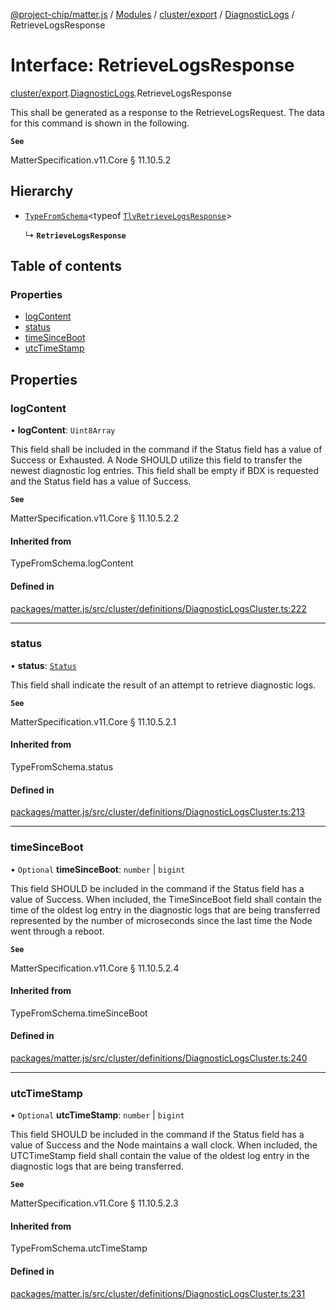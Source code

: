 [@project-chip/matter.js](../README.md) / [Modules](../modules.md) / [cluster/export](../modules/cluster_export.md) / [DiagnosticLogs](../modules/cluster_export.DiagnosticLogs.md) / RetrieveLogsResponse

# Interface: RetrieveLogsResponse

[cluster/export](../modules/cluster_export.md).[DiagnosticLogs](../modules/cluster_export.DiagnosticLogs.md).RetrieveLogsResponse

This shall be generated as a response to the RetrieveLogsRequest. The data for this command is shown in the
following.

**`See`**

MatterSpecification.v11.Core § 11.10.5.2

## Hierarchy

- [`TypeFromSchema`](../modules/tlv_export.md#typefromschema)\<typeof [`TlvRetrieveLogsResponse`](../modules/cluster_export.DiagnosticLogs.md#tlvretrievelogsresponse)\>

  ↳ **`RetrieveLogsResponse`**

## Table of contents

### Properties

- [logContent](cluster_export.DiagnosticLogs.RetrieveLogsResponse.md#logcontent)
- [status](cluster_export.DiagnosticLogs.RetrieveLogsResponse.md#status)
- [timeSinceBoot](cluster_export.DiagnosticLogs.RetrieveLogsResponse.md#timesinceboot)
- [utcTimeStamp](cluster_export.DiagnosticLogs.RetrieveLogsResponse.md#utctimestamp)

## Properties

### logContent

• **logContent**: `Uint8Array`

This field shall be included in the command if the Status field has a value of Success or Exhausted. A Node
SHOULD utilize this field to transfer the newest diagnostic log entries. This field shall be empty if BDX is
requested and the Status field has a value of Success.

**`See`**

MatterSpecification.v11.Core § 11.10.5.2.2

#### Inherited from

TypeFromSchema.logContent

#### Defined in

[packages/matter.js/src/cluster/definitions/DiagnosticLogsCluster.ts:222](https://github.com/project-chip/matter.js/blob/5f71eedebdb9fa54338bde320c311bb359b7455d/packages/matter.js/src/cluster/definitions/DiagnosticLogsCluster.ts#L222)

___

### status

• **status**: [`Status`](../enums/cluster_export.DiagnosticLogs.Status.md)

This field shall indicate the result of an attempt to retrieve diagnostic logs.

**`See`**

MatterSpecification.v11.Core § 11.10.5.2.1

#### Inherited from

TypeFromSchema.status

#### Defined in

[packages/matter.js/src/cluster/definitions/DiagnosticLogsCluster.ts:213](https://github.com/project-chip/matter.js/blob/5f71eedebdb9fa54338bde320c311bb359b7455d/packages/matter.js/src/cluster/definitions/DiagnosticLogsCluster.ts#L213)

___

### timeSinceBoot

• `Optional` **timeSinceBoot**: `number` \| `bigint`

This field SHOULD be included in the command if the Status field has a value of Success. When included, the
TimeSinceBoot field shall contain the time of the oldest log entry in the diagnostic logs that are being
transferred represented by the number of microseconds since the last time the Node went through a reboot.

**`See`**

MatterSpecification.v11.Core § 11.10.5.2.4

#### Inherited from

TypeFromSchema.timeSinceBoot

#### Defined in

[packages/matter.js/src/cluster/definitions/DiagnosticLogsCluster.ts:240](https://github.com/project-chip/matter.js/blob/5f71eedebdb9fa54338bde320c311bb359b7455d/packages/matter.js/src/cluster/definitions/DiagnosticLogsCluster.ts#L240)

___

### utcTimeStamp

• `Optional` **utcTimeStamp**: `number` \| `bigint`

This field SHOULD be included in the command if the Status field has a value of Success and the Node
maintains a wall clock. When included, the UTCTimeStamp field shall contain the value of the oldest log
entry in the diagnostic logs that are being transferred.

**`See`**

MatterSpecification.v11.Core § 11.10.5.2.3

#### Inherited from

TypeFromSchema.utcTimeStamp

#### Defined in

[packages/matter.js/src/cluster/definitions/DiagnosticLogsCluster.ts:231](https://github.com/project-chip/matter.js/blob/5f71eedebdb9fa54338bde320c311bb359b7455d/packages/matter.js/src/cluster/definitions/DiagnosticLogsCluster.ts#L231)
